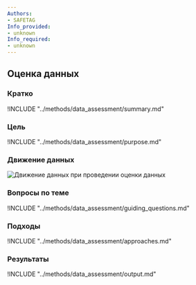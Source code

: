 ```yaml
---
Authors:
- SAFETAG
Info_provided:
- unknown
Info_required:
- unknown
---
```


## Оценка данных

### Кратко

!INCLUDE "../methods/data_assessment/summary.md"

### Цель

!INCLUDE "../methods/data_assessment/purpose.md"

### Движение данных

![Движение данных при проведении оценки данных](images/info_flows/data_assessment.svg)

### Вопросы по теме

!INCLUDE "../methods/data_assessment/guiding_questions.md"

### Подходы

!INCLUDE "../methods/data_assessment/approaches.md"

### Результаты

!INCLUDE "../methods/data_assessment/output.md"

